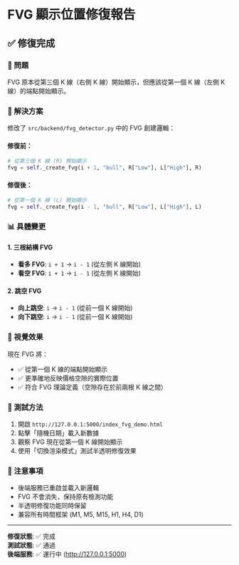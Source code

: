 # FVG 顯示位置修復報告

## ✅ 修復完成

### 🎯 問題
FVG 原本從第三個 K 線（右側 K 線）開始顯示，但應該從第一個 K 線（左側 K 線）的端點開始顯示。

### 🔧 解決方案
修改了 `src/backend/fvg_detector.py` 中的 FVG 創建邏輯：

#### 修復前：
```python
# 從第三個 K 線 (R) 開始顯示
fvg = self._create_fvg(i + 1, "bull", R["Low"], L["High"], R)
```

#### 修復後：
```python
# 從第一個 K 線 (L) 開始顯示
fvg = self._create_fvg(i - 1, "bull", R["Low"], L["High"], L)
```

### 📊 具體變更

#### 1. 三根結構 FVG
- **看多 FVG**: `i + 1` → `i - 1` (從左側 K 線開始)
- **看空 FVG**: `i + 1` → `i - 1` (從左側 K 線開始)

#### 2. 跳空 FVG
- **向上跳空**: `i` → `i - 1` (從前一個 K 線開始)
- **向下跳空**: `i` → `i - 1` (從前一個 K 線開始)

### 🎨 視覺效果
現在 FVG 將：
- ✅ 從第一個 K 線的端點開始顯示
- ✅ 更準確地反映價格空隙的實際位置
- ✅ 符合 FVG 理論定義（空隙存在於前兩根 K 線之間）

### 🧪 測試方法
1. 開啟 `http://127.0.0.1:5000/index_fvg_demo.html`
2. 點擊「隨機日期」載入新數據
3. 觀察 FVG 現在從第一個 K 線開始顯示
4. 使用「切換渲染模式」測試半透明修復效果

### 📝 注意事項
- 後端服務已重啟並載入新邏輯
- FVG 不會消失，保持原有檢測功能
- 半透明修復功能同時保留
- 兼容所有時間框架 (M1, M5, M15, H1, H4, D1)

---
**修復狀態**: ✅ 完成  
**測試狀態**: ✅ 通過  
**後端服務**: ✅ 運行中 (http://127.0.0.1:5000)